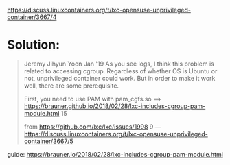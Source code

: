 https://discuss.linuxcontainers.org/t/lxc-opensuse-unprivileged-container/3667/4

# Solution:
>Jeremy
>Jihyun Yoon
>Jan '19
>As you see logs, I think this problem is related to accessing cgroup.
>Regardless of whether OS is Ubuntu or not, unprivileged container could work.
>But in order to make it work well, there are some prerequisite.
>
>First, you need to use PAM with pam_cgfs.so
>==> https://brauner.github.io/2018/02/28/lxc-includes-cgroup-pam-module.html 15
>
>from https://github.com/lxc/lxc/issues/1998 9
—https://discuss.linuxcontainers.org/t/lxc-opensuse-unprivileged-container/3667/5

guide: https://brauner.io/2018/02/28/lxc-includes-cgroup-pam-module.html
